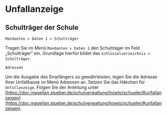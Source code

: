 ﻿# Unfallanzeige

## Schulträger der Schule

`Mandanten > Daten 1 > Schulträger`

Tragen Sie im Menü `Mandanten > Daten 1` den Schulträger im Feld „Schulträger“ ein. Grundlage hierfür bildet das `Schlüsselverzeichnis > Schulträger`.

 `Adressen`

Um die Ausgabe des Empfängers zu gewährleisten, legen Sie die Adresse Ihrer Unfallkasse im Menü Adressen an. Setzen Sie das Häkchen für `Unfallanzeige`. Folgen Sie der Anleitung unter [https://doc.magellan.stueber.de/schulverwaltung/howto/schueler/#unfallanzeigen](https://doc.magellan.stueber.de/schulverwaltung/howto/schueler/#unfallanzeigen).